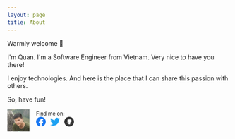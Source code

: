 ```yaml
---
layout: page
title: About
---
```

Warmly welcome 🙂

I'm Quan. I'm a Software Engineer from Vietnam. Very nice to have you there!

I enjoy technologies. And here is the place that I can share this passion with others.

So, have fun!

<style>
  .d-flex {
    display: flex;
  }
  .avatar {
    width: 50px;
    height: 50px;
  }
  .social-icon {
    width: 22px;
    height: 22px;
    margin-right: 10px;
  }
</style>

<div style="display: flex">
  <img src="/assets/img/avatar.jpg" alt="Avatar" style="width: 50px; height: 50px">
  <div style="margin-left: 15px;">
    <small>Find me on:</small>
    <div style="display: flex">
      <a href="https://www.facebook.com/quan.nh.25595"><img class="social-icon" src="/assets/img/facebook_ico.png"/></a>
      <a href="https://twitter.com/quannh25595"><img class="social-icon" src="/assets/img/twitter_ico.png"/></a>
      <a href="https://github.com/quannh25595"><img class="social-icon" src="/assets/img/github_ico.png"/></a>
    </div>
  </div>
</div>